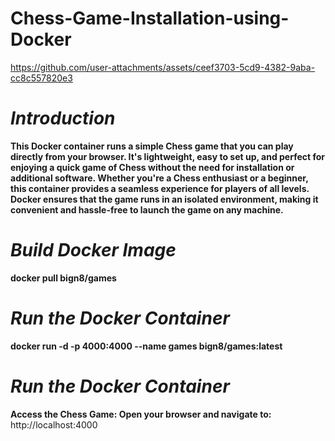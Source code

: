 # Chess-Game-Installation-using-Docker

https://github.com/user-attachments/assets/ceef3703-5cd9-4382-9aba-cc8c557820e3

# *Introduction*
**This Docker container runs a simple Chess game that you can play directly from your browser. It's lightweight, easy to set up, and perfect for enjoying a quick game of Chess without the need for installation or additional software. Whether you're a Chess enthusiast or a beginner, this container provides a seamless experience for players of all levels.
Docker ensures that the game runs in an isolated environment, making it convenient and hassle-free to launch the game on any machine.**

# *Build Docker Image*
**docker pull bign8/games**

# *Run the Docker Container*
 **docker run -d -p 4000:4000 --name games bign8/games:latest**

# *Run the Docker Container*
**Access the Chess Game: Open your browser and navigate to:**
http://localhost:4000
